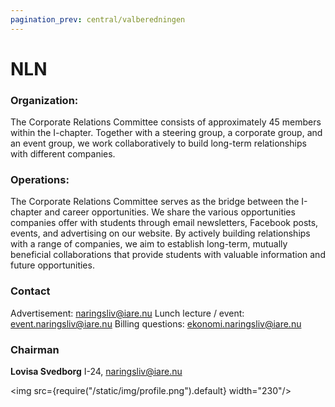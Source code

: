 ```yaml
---
pagination_prev: central/valberedningen
---
```

# NLN

### Organization:
The Corporate Relations Committee consists of approximately 45 members within the I-chapter. Together with a steering group, a corporate group, and an event group, we work collaboratively to build long-term relationships with different companies.

### Operations:
The Corporate Relations Committee serves as the bridge between the I-chapter and career opportunities. We share the various opportunities companies offer with students through email newsletters, Facebook posts, events, and advertising on our website. By actively building relationships with a range of companies, we aim to establish long-term, mutually beneficial collaborations that provide students with valuable information and future opportunities.

### Contact
Advertisement: naringsliv@iare.nu
Lunch lecture / event: event.naringsliv@iare.nu
Billing questions: ekonomi.naringsliv@iare.nu

### Chairman

__Lovisa Svedborg__ I-24, naringsliv@iare.nu

<img src={require("/static/img/profile.png").default} width="230"/>

